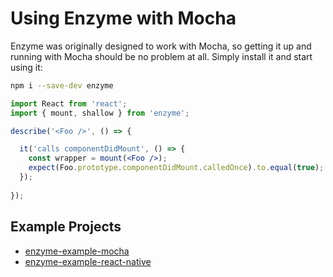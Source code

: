 # Using Enzyme with Mocha

Enzyme was originally designed to work with Mocha, so getting it up and running with Mocha should
be no problem at all. Simply install it and start using it:

```bash
npm i --save-dev enzyme
```

```jsx
import React from 'react';
import { mount, shallow } from 'enzyme';

describe('<Foo />', () => {

  it('calls componentDidMount', () => {
    const wrapper = mount(<Foo />);
    expect(Foo.prototype.componentDidMount.calledOnce).to.equal(true);
  });
  
});

```


## Example Projects

- [enzyme-example-mocha](https://github.com/lelandrichardson/enzyme-example-mocha)
- [enzyme-example-react-native](https://github.com/lelandrichardson/enzyme-example-react-native)

